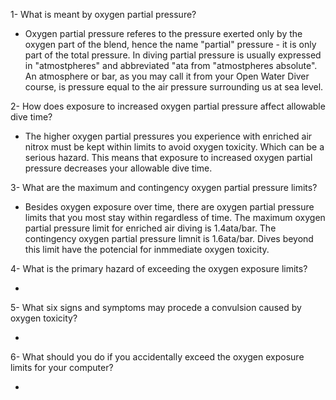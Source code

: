 1- What is meant by oxygen partial pressure?

- Oxygen partial pressure referes to the pressure exerted only by the oxygen part of the blend, hence the name "partial" pressure - it is only part of the total pressure. In diving partial pressure is usually expressed in "atmostpheres" and abbreviated "ata from "atmostpheres absolute". An atmosphere or bar, as you may call it from your Open Water Diver course, is pressure equal to the air pressure surrounding us at sea level. 

2- How does exposure to increased oxygen partial pressure affect allowable dive time?

- The higher oxygen partial pressures you experience with enriched air nitrox must be kept within limits to avoid oxygen toxicity. Which can be a serious hazard. This means that exposure to increased oxygen partial pressure decreases your allowable dive time.

3- What are the maximum and contingency oxygen partial pressure limits?

- Besides oxygen exposure over time, there are oxygen partial pressure limits that you most stay within regardless of time. The maximum oxygen partial pressure limit for enriched air diving is 1.4ata/bar. The contingency oxygen partial pressure limnit is 1.6ata/bar. Dives beyond this limit have the potencial for inmmediate oxygen toxicity.

4- What is the primary hazard of exceeding the oxygen exposure limits?

- 

5- What six signs and symptoms may procede a convulsion caused by oxygen toxicity?

- 

6- What should you do if you accidentally exceed the oxygen exposure limits for your computer?

- 

